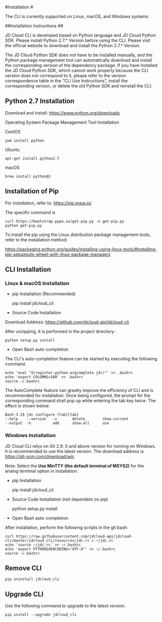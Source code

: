
#Installation #

The CLI is currently supported on Linux, macOS, and Windows systems.

##Installation Instructions ##

JD Cloud CLI is developed based on Python language and JD Cloud Python SDK. Please install Python 2.7.* Version before using the CLI. Please visit the official website to download and install the Python 2.7.* Version.

The JD Cloud Python SDK does not have to be installed manually, and the Python package management tool can automatically download and install the corresponding version of the dependency package. If you have installed the JD Cloud Python SDK, which cannot work properly because the CLI version does not correspond to it, please refer to the version correspondence table in the “CLI Use Instructions”, install the corresponding version, or delete the old Python SDK and reinstall the CLI.

  

## Python 2.7 Installation ##

Download and install: https://www.python.org/downloads

Operating System Package Management Tool Installation

CentOS  


	yum install python


Ubuntu


	apt-get install python2.7


macOS


	brew install python@2


## Installation of Pip ##

For installation, refer to: https://pip.pypa.io/

The specific command is 

	curl https://bootstrap.pypa.io/get-pip.py -o get-pip.py
	python get-pip.py


To install the pip using the Linux distribution package management tools, refer to the installation method:

https://packaging.python.org/guides/installing-using-linux-tools/#installing-pip-setuptools-wheel-with-linux-package-managers



## CLI Installation ##

### Linux & macOS Installation ###

- pip Installation (Recommended)


	pip install jdcloud_cli


- Source Code Installation

Download Address: https://github.com/jdcloud-api/jdcloud-cli

After unzipping, it is performed in the project directory:


	python setup.py install


- Open Bash auto-completion

The CLI's auto-completion feature can be started by executing the following command.


	echo 'eval "$(register-python-argcomplete jdc)"' >> .bashrc
	echo 'export COLUMNS=100' >> .bashrc
	source ~/.bashrc


The AutoComplete feature can greatly improve the efficiency of CLI and is recommended for installation. Once being configured, the prompt for the corresponding command shall pop up while entering the tab key twice. The effect is shown below. 

	Bash-3.2$ jdc configure [tab][tab]
	--help    --version   -v       delete        show-current
	--output  -h          add      show-all      use


### Windows Installation ###

JD Cloud CLI relys on Git 2.9. 0 and above version for running on Windows. It is recommended to use the latest version. The download address is https://git-scm.com/download/win

Note: Select the **Use MinTTY (the default terminal of MSYS2)** for the analog terminal option in installation.

                                               


- pip Installation


	pip install jdcloud_cli


- Source Code Installation (not dependent on pip)


	python setup.py install


- Open Bash auto-completion

After installation, perform the following scripts in the git bash:

	curl https://raw.githubusercontent.com/jdcloud-api/jdcloud-cli/master/jdcloud_cli/resources/jdc.rc > ~/jdc.rc
	echo 'source ~/jdc.rc' >> ~/.bashrc
	echo 'export PYTHONIOENCODING="UTF-8"' >> ~/.bashrc
	source ~/.bashrc


## Remove CLI ##


	pip uninstall jdcloud_cli


## Upgrade CLI ##

Use the following command to upgrade to the latest version.

	pip install --upgrade jdcloud_cli
